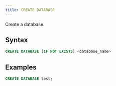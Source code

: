 ```yaml
---
title: CREATE DATABASE
---
```


Create a database.

## Syntax

```sql
CREATE DATABASE [IF NOT EXISTS] <database_name>
```

## Examples

```sql title='msyql>'
CREATE DATABASE test;
```
